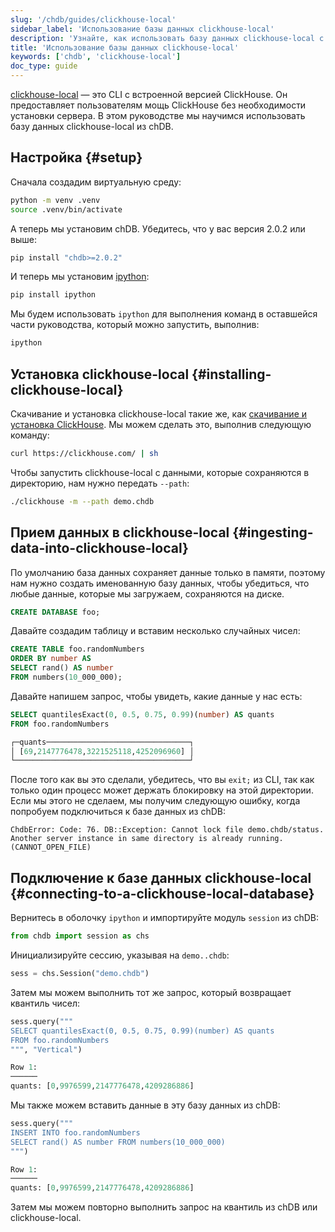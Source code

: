 ```yaml
---
slug: '/chdb/guides/clickhouse-local'
sidebar_label: 'Использование базы данных clickhouse-local'
description: 'Узнайте, как использовать базу данных clickhouse-local с chDB'
title: 'Использование базы данных clickhouse-local'
keywords: ['chdb', 'clickhouse-local']
doc_type: guide
---
```

[clickhouse-local](/operations/utilities/clickhouse-local) — это CLI с встроенной версией ClickHouse. Он предоставляет пользователям мощь ClickHouse без необходимости установки сервера. В этом руководстве мы научимся использовать базу данных clickhouse-local из chDB.

## Настройка {#setup}

Сначала создадим виртуальную среду:

```bash
python -m venv .venv
source .venv/bin/activate
```

А теперь мы установим chDB. Убедитесь, что у вас версия 2.0.2 или выше:

```bash
pip install "chdb>=2.0.2"
```

И теперь мы установим [ipython](https://ipython.org/):

```bash
pip install ipython
```

Мы будем использовать `ipython` для выполнения команд в оставшейся части руководства, который можно запустить, выполнив:

```bash
ipython
```

## Установка clickhouse-local {#installing-clickhouse-local}

Скачивание и установка clickhouse-local такие же, как [скачивание и установка ClickHouse](/install). Мы можем сделать это, выполнив следующую команду:

```bash
curl https://clickhouse.com/ | sh
```

Чтобы запустить clickhouse-local с данными, которые сохраняются в директорию, нам нужно передать `--path`:

```bash
./clickhouse -m --path demo.chdb
```

## Прием данных в clickhouse-local {#ingesting-data-into-clickhouse-local}

По умолчанию база данных сохраняет данные только в памяти, поэтому нам нужно создать именованную базу данных, чтобы убедиться, что любые данные, которые мы загружаем, сохраняются на диске.

```sql
CREATE DATABASE foo;
```

Давайте создадим таблицу и вставим несколько случайных чисел:

```sql
CREATE TABLE foo.randomNumbers
ORDER BY number AS
SELECT rand() AS number
FROM numbers(10_000_000);
```

Давайте напишем запрос, чтобы увидеть, какие данные у нас есть:

```sql
SELECT quantilesExact(0, 0.5, 0.75, 0.99)(number) AS quants
FROM foo.randomNumbers

┌─quants────────────────────────────────┐
│ [69,2147776478,3221525118,4252096960] │
└───────────────────────────────────────┘
```

После того как вы это сделали, убедитесь, что вы `exit;` из CLI, так как только один процесс может держать блокировку на этой директории. Если мы этого не сделаем, мы получим следующую ошибку, когда попробуем подключиться к базе данных из chDB:

```text
ChdbError: Code: 76. DB::Exception: Cannot lock file demo.chdb/status. Another server instance in same directory is already running. (CANNOT_OPEN_FILE)
```

## Подключение к базе данных clickhouse-local {#connecting-to-a-clickhouse-local-database}

Вернитесь в оболочку `ipython` и импортируйте модуль `session` из chDB:

```python
from chdb import session as chs
```

Инициализируйте сессию, указывая на `demo..chdb`:

```python
sess = chs.Session("demo.chdb")
```

Затем мы можем выполнить тот же запрос, который возвращает квантиль чисел:

```python
sess.query("""
SELECT quantilesExact(0, 0.5, 0.75, 0.99)(number) AS quants
FROM foo.randomNumbers
""", "Vertical")

Row 1:
──────
quants: [0,9976599,2147776478,4209286886]
```

Мы также можем вставить данные в эту базу данных из chDB:

```python
sess.query("""
INSERT INTO foo.randomNumbers
SELECT rand() AS number FROM numbers(10_000_000)
""")

Row 1:
──────
quants: [0,9976599,2147776478,4209286886]
```

Затем мы можем повторно выполнить запрос на квантиль из chDB или clickhouse-local.